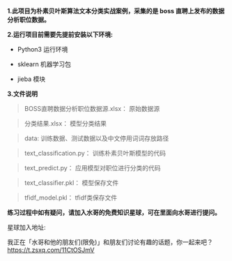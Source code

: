 **1.此项目为朴素贝叶斯算法文本分类实战案例，采集的是 boss 直聘上发布的数据分析职位数据。**

**2.运行项目前需要先提前安装以下环境:**

- Python3 运行环境

- sklearn 机器学习包

- jieba 模块


**3.文件说明**

> BOSS直聘数据分析职位数据源.xlsx：		原始数据源

> 分类结果.xlsx：						        模型分类结果

> data:								              训练数据、测试数据以及中文停用词词存放路径	

> text_classification.py：				  训练朴素贝叶斯模型的代码

> text_predict.py：					        应用模型对职位进行分类的代码

> text_classifier.pkl：				      模型保存文件

> tfidf_model.pkl：					        tfidf类保存文件


**练习过程中如有疑问，请加入水哥的免费知识星球，可在里面向水哥进行提问。**

星球加入地址: 

我正在「水哥和他的朋友们(限免)」和朋友们讨论有趣的话题，你⼀起来吧？
https://t.zsxq.com/11CtOSJmV
